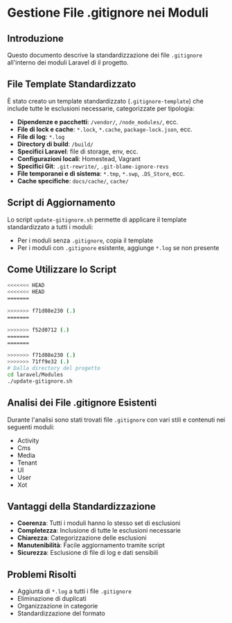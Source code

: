 # Gestione File .gitignore nei Moduli

## Introduzione

Questo documento descrive la standardizzazione dei file `.gitignore` all'interno dei moduli Laravel di il progetto.

## File Template Standardizzato

È stato creato un template standardizzato (`.gitignore-template`) che include tutte le esclusioni necessarie, categorizzate per tipologia:

- **Dipendenze e pacchetti**: `/vendor/`, `/node_modules/`, ecc.
- **File di lock e cache**: `*.lock`, `*.cache`, `package-lock.json`, ecc.
- **File di log**: `*.log`
- **Directory di build**: `/build/`
- **Specifici Laravel**: file di storage, env, ecc.
- **Configurazioni locali**: Homestead, Vagrant
- **Specifici Git**: `.git-rewrite/`, `.git-blame-ignore-revs`
- **File temporanei e di sistema**: `*.tmp`, `*.swp`, `.DS_Store`, ecc.
- **Cache specifiche**: `docs/cache/`, `cache/`

## Script di Aggiornamento

Lo script `update-gitignore.sh` permette di applicare il template standardizzato a tutti i moduli:

- Per i moduli senza `.gitignore`, copia il template
- Per i moduli con `.gitignore` esistente, aggiunge `*.log` se non presente

## Come Utilizzare lo Script

```bash
<<<<<<< HEAD
<<<<<<< HEAD
=======

>>>>>>> f71d08e230 (.)
=======

>>>>>>> f52d0712 (.)
=======
=======

>>>>>>> f71d08e230 (.)
>>>>>>> 71ff9e32 (.)
# Dalla directory del progetto
cd laravel/Modules
./update-gitignore.sh
```

## Analisi dei File .gitignore Esistenti

Durante l'analisi sono stati trovati file `.gitignore` con vari stili e contenuti nei seguenti moduli:

- Activity
- Cms
- Media
- Tenant
- UI
- User
- Xot

## Vantaggi della Standardizzazione

- **Coerenza**: Tutti i moduli hanno lo stesso set di esclusioni
- **Completezza**: Inclusione di tutte le esclusioni necessarie
- **Chiarezza**: Categorizzazione delle esclusioni
- **Manutenibilità**: Facile aggiornamento tramite script
- **Sicurezza**: Esclusione di file di log e dati sensibili

## Problemi Risolti

- Aggiunta di `*.log` a tutti i file `.gitignore`
- Eliminazione di duplicati
- Organizzazione in categorie
- Standardizzazione del formato 
